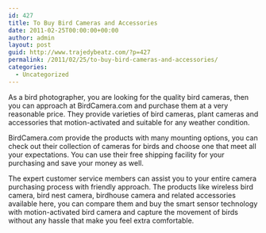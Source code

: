 ```yaml
---
id: 427
title: To Buy Bird Cameras and Accessories
date: 2011-02-25T00:00:00+00:00
author: admin
layout: post
guid: http://www.trajedybeatz.com/?p=427
permalink: /2011/02/25/to-buy-bird-cameras-and-accessories/
categories:
  - Uncategorized
---
```

As a bird photographer, you are looking for the quality bird cameras, then you can approach at BirdCamera.com and purchase them at a very reasonable price. They provide varieties of bird cameras, plant cameras and accessories that motion-activated and suitable for any weather condition.

BirdCamera.com provide the products with many mounting options, you can check out their collection of cameras for birds and choose one that meet all your expectations. You can use their free shipping facility for your purchasing and save your money as well.

The expert customer service members can assist you to your entire camera purchasing process with friendly approach. The products like wireless bird camera, bird nest camera, birdhouse camera and related accessories available here, you can compare them and buy the smart sensor technology with motion-activated bird camera and capture the movement of birds without any hassle that make you feel extra comfortable.